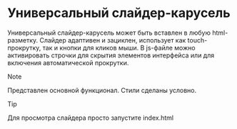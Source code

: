# Универсальный слайдер-карусель

Универсальный слайдер-карусель может быть вставлен в любую html-разметку.
Слайдер адаптивен и зациклен, использует как touch-прокрутку, так и кнопки для кликов мыши.
В js-файле можно активировать строчки для скрытия элементов интерфейса или для включения автоматической прокрутки.

> [!NOTE]
> Представлен основной функционал. Стили сделаны условно.

> [!TIP]
> Для просмотра слайдера просто запустите index.html 